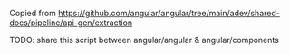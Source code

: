Copied from https://github.com/angular/angular/tree/main/adev/shared-docs/pipeline/api-gen/extraction

TODO: share this script between angular/angular & angular/components
